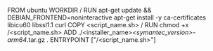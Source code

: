 FROM ubuntu
WORKDIR /
RUN apt-get update && DEBIAN_FRONTEND=noninteractive apt-get install -y ca-certificates libicu60 libssl1.1 curl
COPY <script_name.sh> /
RUN chmod +x /<script_name.sh>
ADD ./<installer_name>_<symantec_version>-arm64_.tar.gz .
ENTRYPOINT ["/<script_name.sh>"]